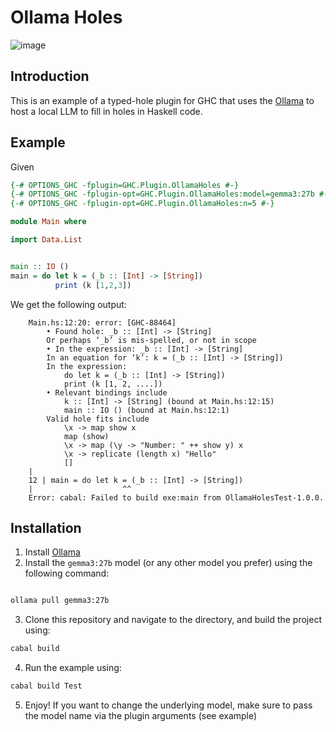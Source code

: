 # Ollama Holes

![image](https://github.com/user-attachments/assets/649ffcd2-0560-47d6-bbbe-74bae08cbb70)

## Introduction
This is an example of a typed-hole plugin for GHC that uses the [Ollama](https://ollama.com/) to host a local LLM to fill in holes in Haskell code.


## Example
Given 

```haskell
{-# OPTIONS_GHC -fplugin=GHC.Plugin.OllamaHoles #-}
{-# OPTIONS_GHC -fplugin-opt=GHC.Plugin.OllamaHoles:model=gemma3:27b #-}
{-# OPTIONS_GHC -fplugin-opt=GHC.Plugin.OllamaHoles:n=5 #-}

module Main where

import Data.List


main :: IO ()
main = do let k = (_b :: [Int] -> [String])
          print (k [1,2,3])

```

We get the following output:


```text
    Main.hs:12:20: error: [GHC-88464]
        • Found hole: _b :: [Int] -> [String]
        Or perhaps ‘_b’ is mis-spelled, or not in scope
        • In the expression: _b :: [Int] -> [String]
        In an equation for ‘k’: k = (_b :: [Int] -> [String])
        In the expression:
            do let k = (_b :: [Int] -> [String])
            print (k [1, 2, ....])
        • Relevant bindings include
            k :: [Int] -> [String] (bound at Main.hs:12:15)
            main :: IO () (bound at Main.hs:12:1)
        Valid hole fits include
            \x -> map show x
            map (show)
            \x -> map (\y -> "Number: " ++ show y) x
            \x -> replicate (length x) "Hello"
            []
    |
    12 | main = do let k = (_b :: [Int] -> [String])
    |                    ^^
    Error: cabal: Failed to build exe:main from OllamaHolesTest-1.0.0.
```

## Installation

1. Install [Ollama](https://ollama.com/download)
2. Install the `gemma3:27b` model (or any other model you prefer) using the following command:

```bash

ollama pull gemma3:27b
```
3. Clone this repository and navigate to the directory, and build the project using:

```bash
cabal build
```
4. Run the example using:

```bash
cabal build Test
```

5. Enjoy! If you want to change the underlying model, make sure to pass the model name via the plugin arguments (see example)
